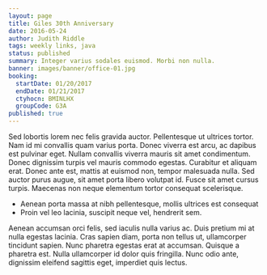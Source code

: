 ```yaml
---
layout: page
title: Giles 30th Anniversary
date: 2016-05-24
author: Judith Riddle
tags: weekly links, java
status: published
summary: Integer varius sodales euismod. Morbi non nulla.
banner: images/banner/office-01.jpg
booking:
  startDate: 01/20/2017
  endDate: 01/21/2017
  ctyhocn: BMINLHX
  groupCode: G3A
published: true
---
```

Sed lobortis lorem nec felis gravida auctor. Pellentesque ut ultrices tortor. Nam id mi convallis quam varius porta. Donec viverra est arcu, ac dapibus est pulvinar eget. Nullam convallis viverra mauris sit amet condimentum. Donec dignissim turpis vel mauris commodo egestas. Curabitur et aliquam erat. Donec ante est, mattis at euismod non, tempor malesuada nulla. Sed auctor purus augue, sit amet porta libero volutpat id. Fusce sit amet cursus turpis. Maecenas non neque elementum tortor consequat scelerisque.

* Aenean porta massa at nibh pellentesque, mollis ultrices est consequat
* Proin vel leo lacinia, suscipit neque vel, hendrerit sem.

Aenean accumsan orci felis, sed iaculis nulla varius ac. Duis pretium mi at nulla egestas lacinia. Cras sapien diam, porta non tellus ut, ullamcorper tincidunt sapien. Nunc pharetra egestas erat at accumsan. Quisque a pharetra est. Nulla ullamcorper id dolor quis fringilla. Nunc odio ante, dignissim eleifend sagittis eget, imperdiet quis lectus.
